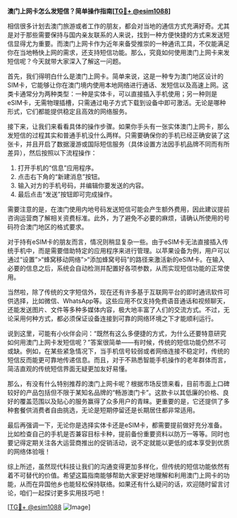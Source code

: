 **澳门上网卡怎么发短信？简单操作指南[[TG💪+ @esim1088](https://t.me/s/esim1088)]**

相信很多计划去澳门旅游或者工作的朋友，都会对当地的通信方式充满好奇。尤其是对于那些需要保持与国内亲友联系的人来说，找到一种方便快捷的方式来发送短信显得尤为重要。而澳门上网卡作为近年来备受推崇的一种通讯工具，不仅能满足你在当地畅快上网的需求，还支持短信功能。那么，究竟如何使用澳门上网卡来发短信呢？今天就带大家深入了解这一问题。

首先，我们得明白什么是澳门上网卡。简单来说，这是一种专为澳门地区设计的SIM卡，它能够让你在澳门境内使用本地网络进行通话、发短信以及高速上网。这类卡通常分为两种类型：一种是实体卡，可以直接插入手机使用；另一种则是eSIM卡，无需物理插槽，只需通过电子方式下载到设备中即可激活。无论是哪种形式，它们都能提供稳定且高效的网络服务。

接下来，让我们来看看具体的操作步骤。如果你手头有一张实体澳门上网卡，那么发短信的过程其实和普通手机没什么两样。只需要确保你的手机已经正确安装了这张卡，并且开启了数据漫游或国际短信服务（具体设置方法因手机品牌不同而有所差异），然后按照以下流程操作：

1. 打开手机的“信息”应用程序。
2. 点击右下角的“新建消息”按钮。
3. 输入对方的手机号码，并编辑你要发送的内容。
4. 最后点击“发送”按钮即可完成操作。

需要注意的是，在澳门使用内地号码发送短信可能会产生额外费用，因此建议提前咨询运营商了解相关资费标准。此外，为了避免不必要的麻烦，请确认所使用的号码符合澳门地区的格式要求。

对于持有eSIM卡的朋友而言，情况则稍显复杂一些。由于eSIM卡无法直接插入传统手机中，而是需要借助特定的应用程序来进行管理。以苹果设备为例，用户可以通过“设置”>“蜂窝移动网络”>“添加蜂窝号码”的路径来激活新的eSIM卡。在输入必要的信息之后，系统会自动检测并配置好各项参数，从而实现短信功能的正常使用。

当然啦，除了传统的文字短信外，现在还有许多基于互联网平台的即时通讯软件可供选择，比如微信、WhatsApp等。这些应用不仅支持免费语音通话和视频聊天，还能发送图片、文件等多种多媒体内容，极大地丰富了人们的交流方式。不过，无论采用何种方式，都必须保证设备连接到可靠的网络环境之下才能顺利运行。

说到这里，可能有小伙伴会问：“既然有这么多便捷的方式，为什么还要特意研究如何用澳门上网卡发短信呢？”答案很简单——有时候，传统的短信功能仍然不可或缺。例如，在某些紧急情况下，当手机信号较弱或者网络连接不稳定时，传统的短信反而能更可靠地传递信息。而且，对于不熟悉智能手机操作的老年群体而言，简洁直观的传统短信界面无疑更加友好易懂。

那么，有没有什么特别推荐的澳门上网卡呢？根据市场反馈来看，目前市面上口碑较好的产品包括但不限于某知名品牌的“畅游澳门卡”。这款卡以其低廉的价格、良好的覆盖范围以及贴心的服务赢得了众多用户的青睐。更重要的是，它还提供了多种套餐供消费者自由挑选，无论是短期停留还是长期居住都非常适用。

最后再强调一下，无论你是选择实体卡还是eSIM卡，都需要提前做好充分准备。比如检查自己的手机是否兼容目标卡种，提前备份重要资料以防万一等等。同时也要记得定期关注各大运营商推出的促销活动，说不定就能以更低的成本享受到优质的网络体验哦！

综上所述，虽然现代科技让我们的沟通变得更加多样化，但传统的短信功能依然有着不可替代的价值。希望这篇指南能够帮助大家更好地理解和利用澳门上网卡的功能，从而在异国他乡也能轻松保持联络。如果还有什么疑问的话，欢迎随时留言讨论，咱们一起探讨更多实用技巧吧！

[[TG💪+ @esim1088](https://t.me/s/esim1088) ![Image](https://i.postimg.cc/4NQfJmqS/Snipaste-2025-05-13-00-14-12.png)]